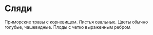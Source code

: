 # Сляди

Приморские травы с корневищем. Листья овальные. Цветы обычно голубые, чашевидные.  Плоды с четко выраженным ребром.
